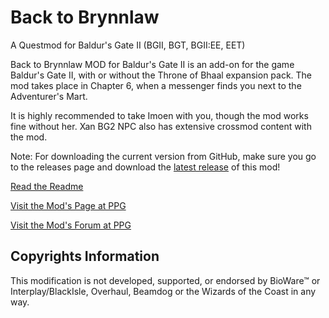 # Back to Brynnlaw
A Questmod for Baldur's Gate II (BGII, BGT, BGII:EE, EET)

Back to Brynnlaw MOD for Baldur's Gate II is an add-on for the game Baldur's Gate II, with or without the Throne of Bhaal expansion pack. The mod takes place in Chapter 6, when a messenger finds you next to the Adventurer's Mart.

It is highly recommended to take Imoen with you, though the mod works fine without her. Xan BG2 NPC also has extensive crossmod content with the mod.


Note: For downloading the current version from GitHub, make sure you go to the releases page and download the [latest release](https://github.com/Pocket-Plane-Group/Back_to_Brynnlaw/releases) of this mod!

[Read the Readme](http://mods.pocketplane.net/kulyok/Readme-BackBrynnlaw.txt)

[Visit the Mod's Page at PPG](http://www.pocketplane.net/brynnlaw)

[Visit the Mod's Forum at PPG](http://forums.pocketplane.net/index.php/board,100.0.html)

## Copyrights Information

This modification is not developed, supported, or endorsed by BioWare™ or Interplay/BlackIsle, Overhaul, Beamdog or the Wizards of the Coast in any way.
